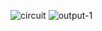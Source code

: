 
![circuit](https://user-images.githubusercontent.com/88073170/164009443-cda13344-13ce-4070-ba95-510e5b684067.png)
![output-1](https://user-images.githubusercontent.com/88073170/164009460-ab4b0a4b-0c0c-4171-bf31-24abd564e92e.png)
